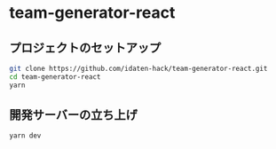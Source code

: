 # team-generator-react

## プロジェクトのセットアップ

```sh
git clone https://github.com/idaten-hack/team-generator-react.git
cd team-generator-react
yarn
```

## 開発サーバーの立ち上げ

```sh
yarn dev
```
